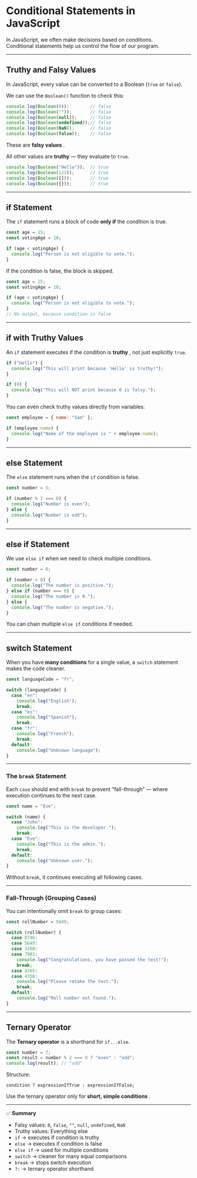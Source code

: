 # Conditional Statements in JavaScript

In JavaScript, we often make decisions based on conditions.  
Conditional statements help us control the flow of our program.

---

## Truthy and Falsy Values

In JavaScript, every value can be converted to a Boolean (`true` or `false`).

We can use the `Boolean()` function to check this:

```javascript
console.log(Boolean(0));        // false
console.log(Boolean(""));       // false
console.log(Boolean(null));     // false
console.log(Boolean(undefined));// false
console.log(Boolean(NaN));      // false
console.log(Boolean(false));    // false
```

These are  **falsy values** .

All other values are **truthy** — they evaluate to `true`.

```javascript
console.log(Boolean("Hello"));  // true
console.log(Boolean(123));      // true
console.log(Boolean([]));       // true
console.log(Boolean({}));       // true
```

---

## if Statement

The `if` statement runs a block of code **only if** the condition is true.

```javascript
const age = 15;
const votingAge = 18;

if (age < votingAge) {
  console.log("Person is not eligible to vote.");
}
```

If the condition is false, the block is skipped.

```javascript
const age = 25;
const votingAge = 18;

if (age < votingAge) {
  console.log("Person is not eligible to vote.");
}
// No output, because condition is false
```

---

## if with Truthy Values

An `if` statement executes if the condition is  **truthy** , not just explicitly `true`.

```javascript
if ("Hello") {
  console.log("This will print because 'Hello' is truthy!");
}

if (0) {
  console.log("This will NOT print because 0 is falsy.");
}
```

You can even check truthy values directly from variables:

```javascript
const employee = { name: "Sam" };

if (employee.name) {
  console.log("Name of the employee is " + employee.name);
}
```

---

## else Statement

The `else` statement runs when the `if` condition is false.

```javascript
const number = 5;

if (number % 2 === 0) {
  console.log("Number is even");
} else {
  console.log("Number is odd");
}
```

---

## else if Statement

We use `else if` when we need to check multiple conditions.

```javascript
const number = 0;

if (number > 0) {
  console.log("The number is positive.");
} else if (number === 0) {
  console.log("The number is 0.");
} else {
  console.log("The number is negative.");
}
```

You can chain multiple `else if` conditions if needed.

---

## switch Statement

When you have **many conditions** for a single value, a `switch` statement makes the code cleaner.

```javascript
const languageCode = "fr";

switch (languageCode) {
  case "en":
    console.log("English");
    break;
  case "es":
    console.log("Spanish");
    break;
  case "fr":
    console.log("French");
    break;
  default:
    console.log("Unknown language");
}
```

---

### The `break` Statement

Each `case` should end with `break` to prevent “fall-through” — where execution continues to the next case.

```javascript
const name = "Eve";

switch (name) {
  case "John":
    console.log("This is the developer.");
    break;
  case "Eve":
    console.log("This is the admin.");
    break;
  default:
    console.log("Unknown user.");
}
```

Without `break`, it continues executing all following cases.

---

### Fall-Through (Grouping Cases)

You can intentionally omit `break` to group cases:

```javascript
const rollNumber = 5649;

switch (rollNumber) {
  case 8746:
  case 5649:
  case 3268:
  case 7901:
    console.log("Congratulations, you have passed the test!");
    break;
  case 4265:
  case 4356:
    console.log("Please retake the test.");
    break;
  default:
    console.log("Roll number not found.");
}
```

---

## Ternary Operator

The **Ternary operator** is a shorthand for `if...else`.

```javascript
const number = 7;
const result = number % 2 === 0 ? "even" : "odd";
console.log(result); // "odd"
```

Structure:

```
condition ? expressionIfTrue : expressionIfFalse;
```

Use the ternary operator only for  **short, simple conditions** .

---

✅ **Summary**

* Falsy values: `0`, `false`, `""`, `null`, `undefined`, `NaN`
* Truthy values: Everything else
* `if` → executes if condition is truthy
* `else` → executes if condition is false
* `else if` → used for multiple conditions
* `switch` → cleaner for many equal comparisons
* `break` → stops switch execution
* `?:` → ternary operator shorthand


